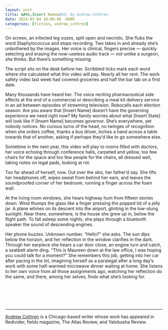 ```yaml
---
layout: post
title: &#91;Insert Name&#93; by Andrew Cothren
date: 2024-01-04 10:00:00 -0000
categories: [fiction, andrew_cothren]
---
```

<div class="story">
On screen, an infected leg oozes, split open and necrotic. She flubs the word Staphylococcus and stops recording. Two takes in and already she’s unbothered by the images. Her voice is clinical, fingers precise — quickly selecting and erasing the now-useless audio track — not unlike a surgeon, she thinks. But there’s something missing.

The script sits on the desk before her. Scribbled ticks mark each word where she calculated what this video will pay. Nearly all her rent. The work safety video last week had covered groceries and half the bar tab on a first date.

Many thousands have heard her. The voice reciting pharmaceutical side effects at the end of a commercial or describing a meal kit delivery service in an ad between episodes of streaming television. Robocalls each election season: Are you aware that &#91;Insert Name&#93; doesn’t have the governing experience we need right now? My family worries about what &#91;Insert State&#93; will look like if &#91;Insert Name&#93; becomes governor. She’s everywhere, yet nobody notices. No curious turns of the head, no twinges of recognition when she orders coffee, thanks a bus driver, inches a hand across a table towards that of another, asking if perhaps they’d like to go somewhere else.

Sometime in the next year, this video will play to rooms filled with doctors, her voice echoing through conference halls, carpeted and yellow, too few chairs for the space and too few people for the chairs, all dressed well, taking notes on legal pads, looking at rot.

Too far ahead of herself, now. Out over the skis, her father’d say. She lifts her headphones off, wipes sweat from behind her ears, and leaves the soundproofed corner of her bedroom, running a finger across the foam wall.

At the living room windows, she hears highway hum from fifteen stories down. Wind thumps the glass like a finger pressing the popped lid of a jelly jar. A plane whines on its descent into the airport, glinting in the low-slung sunlight. Near there, somewhere, is the house she grew up in, below the flight path. To fall asleep some nights, she plays through a bluetooth speaker the sound of descending engines.

Her phone buzzes. Unknown number. “Hello?” she asks. The sun dips below the horizon, and her reflection in the window clarifies in the dark. Through her earpiece she hears a car door close, an engine turn and catch, a seatbelt alarm ding. “This is Maureen down at the law office, I was hoping you could talk for a moment?” She remembers this job, getting into her car after pacing in the lot, imagining herself as a paralegal after a long day’s work with some half-warmed microwave dinner waiting at home. She listens to her own voice from all those assignments ago, watching her reflection do the same, and there, among her selves, finds what she’s looking for.
</div>
<br><br>
<br><br>
<hr>
<a href="https://andrewcothren.com/">Andrew Cothren</a> is a Chicago-based writer whose work has appeared in Redivider, fields magazine, The Atlas Review, and Yalobusha Review.
